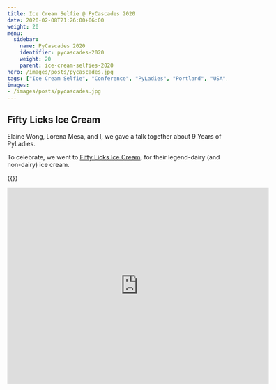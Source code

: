 ```yaml
---
title: Ice Cream Selfie @ PyCascades 2020
date: 2020-02-08T21:26:00+06:00
weight: 20
menu:
  sidebar:
    name: PyCascades 2020
    identifier: pycascades-2020
    weight: 20
    parent: ice-cream-selfies-2020
hero: /images/posts/pycascades.jpg
tags: ["Ice Cream Selfie", "Conference", "PyLadies", "Portland", "USA", "PyCascades"]
images:
- /images/posts/pycascades.jpg
---
```


## Fifty Licks Ice Cream

Elaine Wong, Lorena Mesa, and I, we gave a talk together about 9 Years of PyLadies.

To celebrate, we went to [Fifty Licks Ice Cream](https://www.instagram.com/fiftylicks/?hl=en), for their legend-dairy (and non-dairy)
ice cream.


{{<x user="mariatta" id="1226376712281260033">}}

<iframe src="https://www.google.com/maps/embed?pb=!1m16!1m12!1m3!1d22362.976715774457!2d-122.66571215639354!3d45.52271734472923!2m3!1f0!2f0!3f0!3m2!1i1024!2i768!4f13.1!2m1!1sfifty%20licks%20portland!5e0!3m2!1sen!2sca!4v1692201412975!5m2!1sen!2sca" width="600" height="450" style="border:0;" allowfullscreen="" loading="lazy" referrerpolicy="no-referrer-when-downgrade"></iframe>
